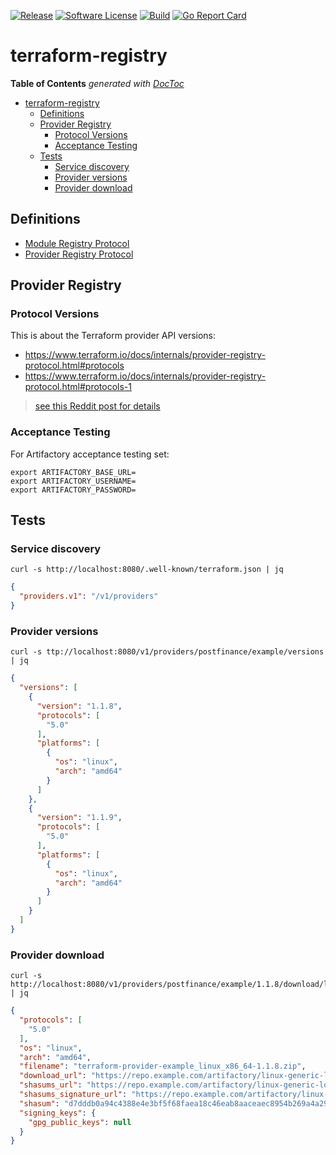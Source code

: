 [![Release](https://img.shields.io/github/release/postfinance/terraform-registry.svg?style=for-the-badge)](https://github.com/postfinance/terraform-registry/releases/latest)
[![Software License](https://img.shields.io/badge/license-MIT-brightgreen.svg?style=for-the-badge)](/LICENSE)
[![Build](https://img.shields.io/github/workflow/status/postfinance/terraform-registry/build?style=for-the-badge)](https://github.com/postfinance/terraform-registry/actions?query=workflow%3Abuild)
[![Go Report Card](https://img.shields.io/badge/GOREPORT-A%2B-brightgreen.svg?style=for-the-badge)](https://goreportcard.com/report/github.com/postfinance/terraform-registry)

# terraform-registry

<!-- START doctoc generated TOC please keep comment here to allow auto update -->
<!-- DON'T EDIT THIS SECTION, INSTEAD RE-RUN doctoc TO UPDATE -->
**Table of Contents**  *generated with [DocToc](https://github.com/thlorenz/doctoc)*

- [terraform-registry](#terraform-registry)
  - [Definitions](#definitions)
  - [Provider Registry](#provider-registry)
    - [Protocol Versions](#protocol-versions)
    - [Acceptance Testing](#acceptance-testing)
  - [Tests](#tests)
    - [Service discovery](#service-discovery)
    - [Provider versions](#provider-versions)
    - [Provider download](#provider-download)

<!-- END doctoc generated TOC please keep comment here to allow auto update -->



## Definitions
- [Module Registry Protocol](https://www.terraform.io/docs/internals/module-registry-protocol.html)
- [Provider Registry Protocol](https://www.terraform.io/docs/internals/provider-registry-protocol.html)

## Provider Registry
### Protocol Versions 

This is about the Terraform provider API versions: 

- https://www.terraform.io/docs/internals/provider-registry-protocol.html#protocols
- https://www.terraform.io/docs/internals/provider-registry-protocol.html#protocols-1

> [see this Reddit post for details](https://www.reddit.com/r/Terraform/comments/iydnpq/figuring_out_protocol_version/g6metb6/?utm_source=share&utm_medium=web2x&context=3)

### Acceptance Testing
For Artifactory acceptance testing set:
```shell
export ARTIFACTORY_BASE_URL=
export ARTIFACTORY_USERNAME=
export ARTIFACTORY_PASSWORD=
```

## Tests 

### Service discovery

```shell
curl -s http://localhost:8080/.well-known/terraform.json | jq
```
```json
{
  "providers.v1": "/v1/providers"
}
```

### Provider versions

```shell
curl -s ttp://localhost:8080/v1/providers/postfinance/example/versions | jq
```
```json
{
  "versions": [
    {
      "version": "1.1.8",
      "protocols": [
        "5.0"
      ],
      "platforms": [
        {
          "os": "linux",
          "arch": "amd64"
        }
      ]
    },
    {
      "version": "1.1.9",
      "protocols": [
        "5.0"
      ],
      "platforms": [
        {
          "os": "linux",
          "arch": "amd64"
        }
      ]
    }
  ]
}
```

### Provider download
```shell
curl -s http://localhost:8080/v1/providers/postfinance/example/1.1.8/download/linux/amd64 | jq
```
```json
{
  "protocols": [
    "5.0"
  ],
  "os": "linux",
  "arch": "amd64",
  "filename": "terraform-provider-example_linux_x86_64-1.1.8.zip",
  "download_url": "https://repo.example.com/artifactory/linux-generic-local/terraform/providers/terraform-provider-example/terraform-provider-example_linux_x86_64-1.1.8.zip",
  "shasums_url": "https://repo.example.com/artifactory/linux-generic-local/terraform/providers/terraform-provider-example/terraform-provider-example_1.1.8_SHA256SUMS.txt",
  "shasums_signature_url": "https://repo.example.com/artifactory/linux-generic-local/terraform/providers/terraform-provider-example/terraform-provider-example_1.1.8_SHA256SUMS.txt.sig",
  "shasum": "d7dddb0a94c4388e4e3bf5f68faea18c46eab8aaceaec8954b269a4a29f13c29",
  "signing_keys": {
    "gpg_public_keys": null
  }
}
```
